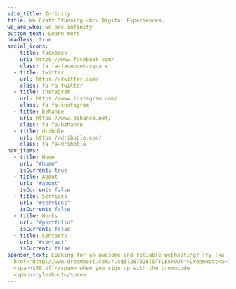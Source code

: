 ```yaml
---
site_title: Infinity
title: We Craft Stunning <br> Digital Experiences.
we_are_who: we are infinity
button_text: Learn more
headless: true
social_icons:
  - title: facebook
    url: https://www.facebook.com/
    class: fa fa-facebook-square
  - title: twitter
    url: https://twitter.com/
    class: fa fa-twitter
  - title: instagram
    url: https://www.instagram.com/
    class: fa fa-instagram
  - title: behance
    url: https://www.behance.net/
    class: fa fa-behance
  - title: dribble
    url: https://dribbble.com/
    class: fa fa-dribbble
nav_items:
  - title: Home
    url: "#home"
    isCurrent: true
  - title: About
    url: "#about"
    isCurrent: false
  - title: Services
    url: "#services"
    isCurrent: false
  - title: Works
    url: "#portfolio"
    isCurrent: false
  - title: Contacts
    url: "#contact"
    isCurrent: false
sponsor_text: Looking for an awesome and reliable webhosting? Try [<a
  href="http://www.dreamhost.com/r.cgi?287326|STYLESHOUT">DreamHost<a>](http://www.dreamhost.com/r.cgi?287326|STYLESHOUT).Get
  <span>$50 off</span> when you sign up with the promocode
  <span>styleshout</span>
---
```

